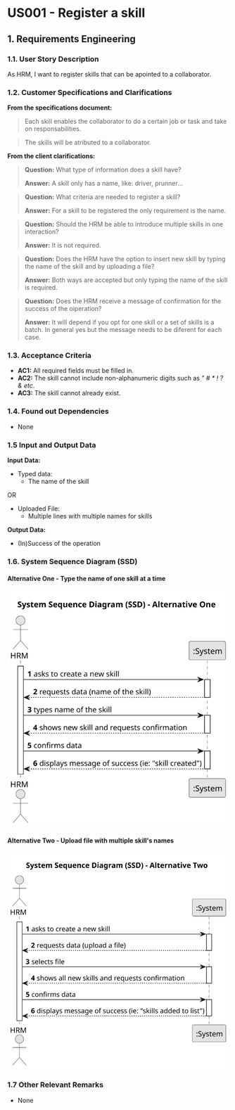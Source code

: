 # US001 - Register a skill


## 1. Requirements Engineering

### 1.1. User Story Description

As HRM, I want to register skills that can be apointed to a collaborator.

### 1.2. Customer Specifications and Clarifications 

**From the specifications document:**

>	Each skill enables the collaborator to do a certain job or task and take on responsabilities.

>	The skills will be atributed to a collaborator.

**From the client clarifications:**

> **Question:** What type of information does a skill have?
>
> **Answer:** A skill only has a name, like: driver, prunner...

> **Question:** What criteria are needed to register a skill?
>
> **Answer:** For a skill to be registered the only requirement is the name.

> **Question:** Should the HRM be able to introduce multiple skills in one interaction?
>
> **Answer:** It is not required.

> **Question:** Does the HRM have the option to insert new skill by typing the name of the skill and by uploading a file?
>
> **Answer:** Both ways are accepted but only typing the name of the skill is required.

> **Question:** Does the HRM receive a message of confirmation for the success of the oiperation?
>
> **Answer:** It will depend if you opt for one skill or a set of skills is a batch. In general yes but the message needs to be diferent for each case. 


### 1.3. Acceptance Criteria

* **AC1:** All required fields must be filled in.
* **AC2:** The skill cannot include non-alphanumeric digits such as _" # * ! ? & etc_.
* **AC3:** The skill cannot already exist.

### 1.4. Found out Dependencies

* None

### 1.5 Input and Output Data

**Input Data:**

* Typed data:
    * The name of the skill

OR

* Uploaded File:
    * Multiple lines with multiple names for skills 


**Output Data:**

* (In)Success of the operation

### 1.6. System Sequence Diagram (SSD)

#### Alternative One - Type the name of one skill at a time

![System Sequence Diagram - Alternative One](svg/us001-system-sequence-diagram-alternative-one.svg)

#### Alternative Two - Upload file with multiple skill's names

![System Sequence Diagram - Alternative Two](svg/us001-system-sequence-diagram-alternative-two.svg)


### 1.7 Other Relevant Remarks

* None